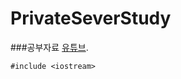 # PrivateSeverStudy

###공부자료 [유튜브](https://youtube.com/playlist?list=PLrrTotxaO6kgEMm9YYRX-jwHAHhqSt8Ke).
```
#include <iostream>
  
```
